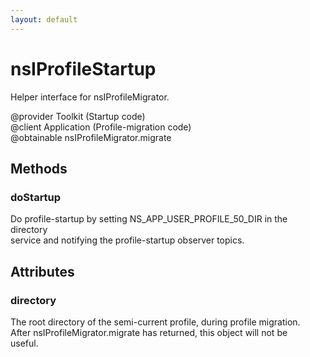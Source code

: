 ```yaml
---
layout: default
---
```


# nsIProfileStartup #
  
Helper interface for nsIProfileMigrator.  
  
@provider Toolkit (Startup code)  
@client   Application (Profile-migration code)  
@obtainable nsIProfileMigrator.migrate  
  

## Methods ##

### doStartup ###
  
Do profile-startup by setting NS_APP_USER_PROFILE_50_DIR in the directory  
service and notifying the profile-startup observer topics.  
  

## Attributes ##

### directory ###
  
The root directory of the semi-current profile, during profile migration.  
After nsIProfileMigrator.migrate has returned, this object will not be  
useful.  
  
